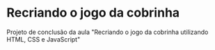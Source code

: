 # Recriando o jogo da cobrinha 
Projeto de conclusão da aula "Recriando o jogo da cobrinha utilizando HTML, CSS e JavaScript"

